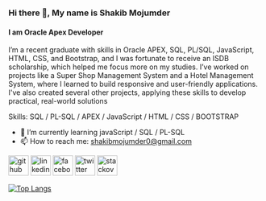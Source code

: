 ### Hi there 👋, My name is Shakib Mojumder
#### I am Oracle Apex Developer
I’m a recent graduate with skills in Oracle APEX, SQL, PL/SQL, JavaScript, HTML, CSS, and Bootstrap, and I was fortunate to receive an ISDB scholarship, which helped me focus more on my studies. I’ve worked on projects like a Super Shop Management System and a Hotel Management System, where I learned to build responsive and user-friendly applications. I've also created several other projects, applying these skills to develop practical, real-world solutions

Skills: SQL / PL-SQL / APEX / JavaScript / HTML / CSS / BOOTSTRAP

- 🌱 I’m currently learning javaScript / SQL / PL-SQL 
- 📫 How to reach me: shakibmojumder0@gmail.com 


[<img src='https://cdn.jsdelivr.net/npm/simple-icons@3.0.1/icons/github.svg' alt='github' height='40'>](https://github.com/shakibmojumderinfo)  [<img src='https://cdn.jsdelivr.net/npm/simple-icons@3.0.1/icons/linkedin.svg' alt='linkedin' height='40'>](https://www.linkedin.com/in/https://www.linkedin.com/in/shakib-mojumder//)  [<img src='https://cdn.jsdelivr.net/npm/simple-icons@3.0.1/icons/facebook.svg' alt='facebook' height='40'>](https://www.facebook.com/mohammad.nazmus.shakib75)  [<img src='https://cdn.jsdelivr.net/npm/simple-icons@3.0.1/icons/twitter.svg' alt='twitter' height='40'>](https://twitter.com/https://x.com/ShakibMoju97388)  [<img src='https://cdn.jsdelivr.net/npm/simple-icons@3.0.1/icons/stackoverflow.svg' alt='stackoverflow' height='40'>](https://stackoverflow.com/users/20232143)  

[![Top Langs](https://github-readme-stats.vercel.app/api/top-langs/?username=shakibmojumderinfo)](https://github.com/anuraghazra/github-readme-stats)

